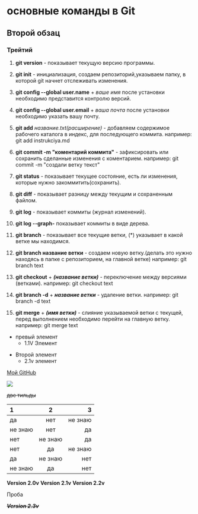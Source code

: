 # основные команды в Git 
## Второй обзац 
### Трейтий 

1. **git version** - показывает текущую версию программы.

2. __git init__ - инициализация, создаем репозиторий,указываем папку, в которой git начнет отслеживать изменения.

3. __git config --global user.name__ + *ваше имя* после установки необходимо представится контролю версий.

4. **git config --global user.email** + *ваша почта* после установки необходимо указать вашу почту.

5. **git add** *название.txt(расширение)* - добавляем содержимое рабочего каталога в индекс, для последующего коммита. например: git add instrukciya.md

6. **git commit -m "коментарий коммита"** - зафиксировать или сохранить сделанные изменения с коментарием. например: git commit -m "создали ветку текст"

7. **git status** - показывает текущее состояние, есть ли изменения, которые нужно закоммитить(сохранить).

8. **git diff** - показывает разницу между текущим и сохраненным файлом.

9. **git log** - показывает коммиты (журнал изменений).

10. **git log --graph-** показывает коммиты в виде дерева.

11. **git branch** - показывает все текущие ветки, (*) указывает в какой ветке мы находимся.

12. **git branch название ветки** - создаем новую ветку.(делать это нужно находясь в папке с репозиторием, на главной ветке) например: git branch text

13. **git checkout** + ***(название ветки)*** - переключение между версиями (ветками). например: git checkout text

14. **git branch -d** + ***название ветки*** - удаление ветки. например: git branch -d text

15. **git merge** + ***(имя ветки)*** - слияние указываемой ветки с текущей, перед выполнением необходимо перейти на главную ветку. например: git merge text

+ превый элемент
  + 1.1V Элемент
- Второй элемент
  - 2.1v элемент
   
[Мой GitHub](https://github.com/DanilKobets/test-2/tree/Work "Если интересно")

![](https://habrastorage.org/getpro/habr/upload_files/574/bb2/a87/574bb2a8719a01dad2f63e803f550a66.png)

~~две тильды~~

1|2|3
:---|:---:|---:
да|нет|не знаю
не знаю|нет|да
нет|не знаю|да
нет|да|не знаю
да|не знаю|нет
не знаю|да|нет

**Version 2.0v**
**Version 2.1v**
**Version 2.2v**


Проба



~~***Version 2.3v***~~
